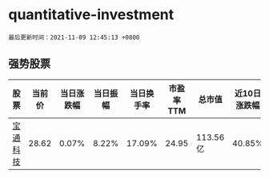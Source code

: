 # quantitative-investment

`最后更新时间：2021-11-09 12:45:13 +0800`

## 强势股票

|股票|当前价|当日涨跌幅|当日振幅|当日换手率|市盈率TTM|总市值|近10日涨跌幅|
|----|----|----|----|----|----|----|----|
|[宝通科技](https://xueqiu.com/S/SZ300031)|28.62|0.07%|8.22%|17.09%|24.95|113.56亿|40.85%|
